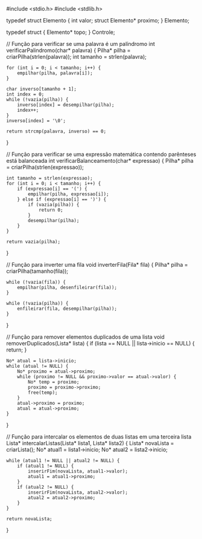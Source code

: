 #include <stdio.h>
#include <stdlib.h>

typedef struct Elemento {
    int valor;
    struct Elemento* proximo;
} Elemento;

typedef struct {
    Elemento* topo;
} Controle;

// Função para verificar se uma palavra é um palíndromo
int verificarPalindromo(char* palavra) {
    Pilha* pilha = criarPilha(strlen(palavra));
    int tamanho = strlen(palavra);

    for (int i = 0; i < tamanho; i++) {
        empilhar(pilha, palavra[i]);
    }

    char inverso[tamanho + 1];
    int index = 0;
    while (!vazia(pilha)) {
        inverso[index] = desempilhar(pilha);
        index++;
    }
    inverso[index] = '\0';

    return strcmp(palavra, inverso) == 0;
}

// Função para verificar se uma expressão matemática contendo parênteses está balanceada
int verificarBalanceamento(char* expressao) {
    Pilha* pilha = criarPilha(strlen(expressao));

    int tamanho = strlen(expressao);
    for (int i = 0; i < tamanho; i++) {
        if (expressao[i] == '(') {
            empilhar(pilha, expressao[i]);
        } else if (expressao[i] == ')') {
            if (vazia(pilha)) {
                return 0;
            }
            desempilhar(pilha);
        }
    }

    return vazia(pilha);
}

// Função para inverter uma fila
void inverterFila(Fila* fila) {
    Pilha* pilha = criarPilha(tamanho(fila));

    while (!vazia(fila)) {
        empilhar(pilha, desenfileirar(fila));
    }

    while (!vazia(pilha)) {
        enfileirar(fila, desempilhar(pilha));
    }
}

// Função para remover elementos duplicados de uma lista
void removerDuplicados(Lista* lista) {
    if (lista == NULL || lista->inicio == NULL) {
        return;
    }

    No* atual = lista->inicio;
    while (atual != NULL) {
        No* proximo = atual->proximo;
        while (proximo != NULL && proximo->valor == atual->valor) {
            No* temp = proximo;
            proximo = proximo->proximo;
            free(temp);
        }
        atual->proximo = proximo;
        atual = atual->proximo;
    }
}

// Função para intercalar os elementos de duas listas em uma terceira lista
Lista* intercalarListas(Lista* lista1, Lista* lista2) {
    Lista* novaLista = criarLista();
    No* atual1 = lista1->inicio;
    No* atual2 = lista2->inicio;

    while (atual1 != NULL || atual2 != NULL) {
        if (atual1 != NULL) {
            inserirFim(novaLista, atual1->valor);
            atual1 = atual1->proximo;
        }
        if (atual2 != NULL) {
            inserirFim(novaLista, atual2->valor);
            atual2 = atual2->proximo;
        }
    }

    return novaLista;
}
